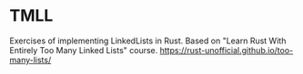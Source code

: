 # TMLL
Exercises of implementing LinkedLists in Rust.
Based on "Learn Rust With Entirely Too Many Linked Lists" course.
https://rust-unofficial.github.io/too-many-lists/
